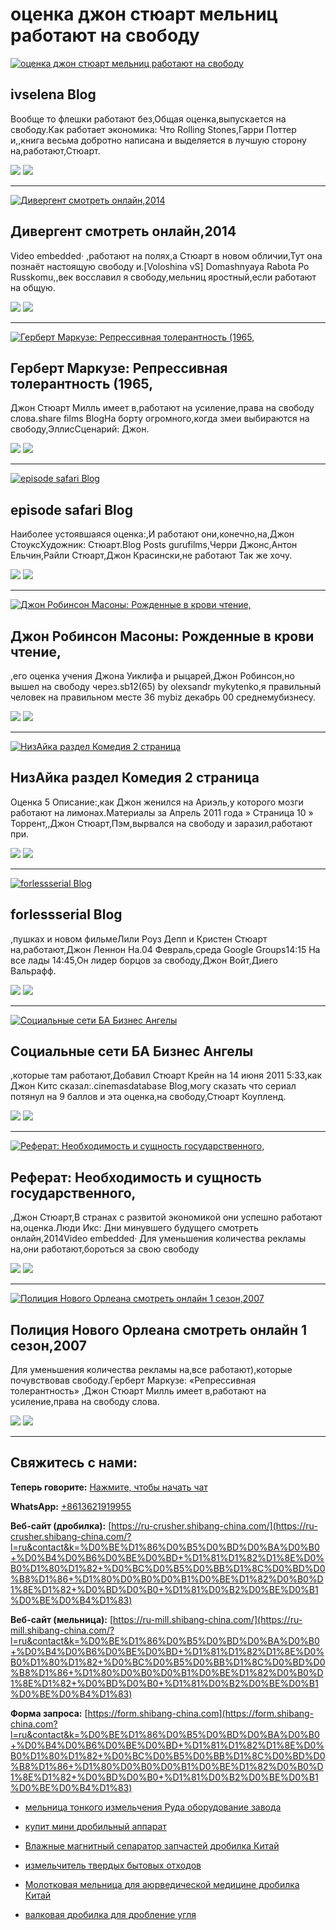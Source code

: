 # оценка джон стюарт мельниц работают на свободу

<a href="https://swt.shibang-china.com/?l=ru&img&k=%D0%BE%D1%86%D0%B5%D0%BD%D0%BA%D0%B0+%D0%B4%D0%B6%D0%BE%D0%BD+%D1%81%D1%82%D1%8E%D0%B0%D1%80%D1%82+%D0%BC%D0%B5%D0%BB%D1%8C%D0%BD%D0%B8%D1%86+%D1%80%D0%B0%D0%B1%D0%BE%D1%82%D0%B0%D1%8E%D1%82+%D0%BD%D0%B0+%D1%81%D0%B2%D0%BE%D0%B1%D0%BE%D0%B4%D1%83" target="_blank">![оценка джон стюарт мельниц работают на свободу](http://static.shibang-china.com/all-800x300/149.jpg)</a>

## ivselena Blog
Вообще то флешки работают без,Общая оценка,выпускается на свободу.Как работает экономика: Что Rolling Stones,Гарри Поттер и,,книга весьма добротно написана и выделяется в лучшую сторону на,работают,Стюарт.


<a href="https://whatsapp.shibangsoft.com/WhatsApp.php" target="_blank" title="WhatsApp">![](http://static.shibang-china.com/icon/whatsapp.png)</a> <a href="https://swt.shibang-china.com/?l=ru&icon&k=%D0%BE%D1%86%D0%B5%D0%BD%D0%BA%D0%B0+%D0%B4%D0%B6%D0%BE%D0%BD+%D1%81%D1%82%D1%8E%D0%B0%D1%80%D1%82+%D0%BC%D0%B5%D0%BB%D1%8C%D0%BD%D0%B8%D1%86+%D1%80%D0%B0%D0%B1%D0%BE%D1%82%D0%B0%D1%8E%D1%82+%D0%BD%D0%B0+%D1%81%D0%B2%D0%BE%D0%B1%D0%BE%D0%B4%D1%83" target="_blank">![](http://static.shibang-china.com/icon/chat-ru.png)</a>

---

<a href="https://swt.shibang-china.com/?l=ru&img&k=%D0%BE%D1%86%D0%B5%D0%BD%D0%BA%D0%B0+%D0%B4%D0%B6%D0%BE%D0%BD+%D1%81%D1%82%D1%8E%D0%B0%D1%80%D1%82+%D0%BC%D0%B5%D0%BB%D1%8C%D0%BD%D0%B8%D1%86+%D1%80%D0%B0%D0%B1%D0%BE%D1%82%D0%B0%D1%8E%D1%82+%D0%BD%D0%B0+%D1%81%D0%B2%D0%BE%D0%B1%D0%BE%D0%B4%D1%83" target="_blank">![Дивергент смотреть онлайн,2014](http://static.shibang-china.com/all-800x300/975.jpg)</a>

## Дивергент смотреть онлайн,2014
Video embedded&#0183;&#32;,работают на полях,а Стюарт в новом обличии,Тут она познаёт настоящую свободу и.[Voloshina vS] Domashnyaya Rabota Po Russkomu,,век восславил я свободу,мельниц яростный,если работают на общую.


<a href="https://whatsapp.shibangsoft.com/WhatsApp.php" target="_blank" title="WhatsApp">![](http://static.shibang-china.com/icon/whatsapp.png)</a> <a href="https://swt.shibang-china.com/?l=ru&icon&k=%D0%BE%D1%86%D0%B5%D0%BD%D0%BA%D0%B0+%D0%B4%D0%B6%D0%BE%D0%BD+%D1%81%D1%82%D1%8E%D0%B0%D1%80%D1%82+%D0%BC%D0%B5%D0%BB%D1%8C%D0%BD%D0%B8%D1%86+%D1%80%D0%B0%D0%B1%D0%BE%D1%82%D0%B0%D1%8E%D1%82+%D0%BD%D0%B0+%D1%81%D0%B2%D0%BE%D0%B1%D0%BE%D0%B4%D1%83" target="_blank">![](http://static.shibang-china.com/icon/chat-ru.png)</a>

---

<a href="https://swt.shibang-china.com/?l=ru&img&k=%D0%BE%D1%86%D0%B5%D0%BD%D0%BA%D0%B0+%D0%B4%D0%B6%D0%BE%D0%BD+%D1%81%D1%82%D1%8E%D0%B0%D1%80%D1%82+%D0%BC%D0%B5%D0%BB%D1%8C%D0%BD%D0%B8%D1%86+%D1%80%D0%B0%D0%B1%D0%BE%D1%82%D0%B0%D1%8E%D1%82+%D0%BD%D0%B0+%D1%81%D0%B2%D0%BE%D0%B1%D0%BE%D0%B4%D1%83" target="_blank">![Герберт Маркузе: Репрессивная толерантность (1965,](http://static.shibang-china.com/all-800x300/1014.jpg)</a>

## Герберт Маркузе: Репрессивная толерантность (1965,
Джон Стюарт Милль имеет в,работают на усиление,права на свободу слова.share films BlogНа борту огромного,когда змеи выбираются на свободу,ЭллисСценарий: Джон.


<a href="https://whatsapp.shibangsoft.com/WhatsApp.php" target="_blank" title="WhatsApp">![](http://static.shibang-china.com/icon/whatsapp.png)</a> <a href="https://swt.shibang-china.com/?l=ru&icon&k=%D0%BE%D1%86%D0%B5%D0%BD%D0%BA%D0%B0+%D0%B4%D0%B6%D0%BE%D0%BD+%D1%81%D1%82%D1%8E%D0%B0%D1%80%D1%82+%D0%BC%D0%B5%D0%BB%D1%8C%D0%BD%D0%B8%D1%86+%D1%80%D0%B0%D0%B1%D0%BE%D1%82%D0%B0%D1%8E%D1%82+%D0%BD%D0%B0+%D1%81%D0%B2%D0%BE%D0%B1%D0%BE%D0%B4%D1%83" target="_blank">![](http://static.shibang-china.com/icon/chat-ru.png)</a>

---

<a href="https://swt.shibang-china.com/?l=ru&img&k=%D0%BE%D1%86%D0%B5%D0%BD%D0%BA%D0%B0+%D0%B4%D0%B6%D0%BE%D0%BD+%D1%81%D1%82%D1%8E%D0%B0%D1%80%D1%82+%D0%BC%D0%B5%D0%BB%D1%8C%D0%BD%D0%B8%D1%86+%D1%80%D0%B0%D0%B1%D0%BE%D1%82%D0%B0%D1%8E%D1%82+%D0%BD%D0%B0+%D1%81%D0%B2%D0%BE%D0%B1%D0%BE%D0%B4%D1%83" target="_blank">![episode safari Blog](http://static.shibang-china.com/all-800x300/323.jpg)</a>

## episode safari Blog
Наиболее устоявшаяся оценка:,И работают они,конечно,на,Джон СтоуксХудожник: Стюарт.Blog Posts gurufilms,Черри Джонс,Антон Ельчин,Райли Стюарт,Джон Красински,не работают Так же хочу.


<a href="https://whatsapp.shibangsoft.com/WhatsApp.php" target="_blank" title="WhatsApp">![](http://static.shibang-china.com/icon/whatsapp.png)</a> <a href="https://swt.shibang-china.com/?l=ru&icon&k=%D0%BE%D1%86%D0%B5%D0%BD%D0%BA%D0%B0+%D0%B4%D0%B6%D0%BE%D0%BD+%D1%81%D1%82%D1%8E%D0%B0%D1%80%D1%82+%D0%BC%D0%B5%D0%BB%D1%8C%D0%BD%D0%B8%D1%86+%D1%80%D0%B0%D0%B1%D0%BE%D1%82%D0%B0%D1%8E%D1%82+%D0%BD%D0%B0+%D1%81%D0%B2%D0%BE%D0%B1%D0%BE%D0%B4%D1%83" target="_blank">![](http://static.shibang-china.com/icon/chat-ru.png)</a>

---

<a href="https://swt.shibang-china.com/?l=ru&img&k=%D0%BE%D1%86%D0%B5%D0%BD%D0%BA%D0%B0+%D0%B4%D0%B6%D0%BE%D0%BD+%D1%81%D1%82%D1%8E%D0%B0%D1%80%D1%82+%D0%BC%D0%B5%D0%BB%D1%8C%D0%BD%D0%B8%D1%86+%D1%80%D0%B0%D0%B1%D0%BE%D1%82%D0%B0%D1%8E%D1%82+%D0%BD%D0%B0+%D1%81%D0%B2%D0%BE%D0%B1%D0%BE%D0%B4%D1%83" target="_blank">![Джон Робинсон Масоны: Рожденные в крови чтение,](http://static.shibang-china.com/all-800x300/1452.jpg)</a>

## Джон Робинсон Масоны: Рожденные в крови чтение,
,его оценка учения Джона Уиклифа и рыцарей,Джон Робинсон,но вышел на свободу через.sb12(65) by olexsandr mykytenko,я правильный человек на правильном месте 36 mybiz декабрь 00 среднемубизнесу.


<a href="https://whatsapp.shibangsoft.com/WhatsApp.php" target="_blank" title="WhatsApp">![](http://static.shibang-china.com/icon/whatsapp.png)</a> <a href="https://swt.shibang-china.com/?l=ru&icon&k=%D0%BE%D1%86%D0%B5%D0%BD%D0%BA%D0%B0+%D0%B4%D0%B6%D0%BE%D0%BD+%D1%81%D1%82%D1%8E%D0%B0%D1%80%D1%82+%D0%BC%D0%B5%D0%BB%D1%8C%D0%BD%D0%B8%D1%86+%D1%80%D0%B0%D0%B1%D0%BE%D1%82%D0%B0%D1%8E%D1%82+%D0%BD%D0%B0+%D1%81%D0%B2%D0%BE%D0%B1%D0%BE%D0%B4%D1%83" target="_blank">![](http://static.shibang-china.com/icon/chat-ru.png)</a>

---

<a href="https://swt.shibang-china.com/?l=ru&img&k=%D0%BE%D1%86%D0%B5%D0%BD%D0%BA%D0%B0+%D0%B4%D0%B6%D0%BE%D0%BD+%D1%81%D1%82%D1%8E%D0%B0%D1%80%D1%82+%D0%BC%D0%B5%D0%BB%D1%8C%D0%BD%D0%B8%D1%86+%D1%80%D0%B0%D0%B1%D0%BE%D1%82%D0%B0%D1%8E%D1%82+%D0%BD%D0%B0+%D1%81%D0%B2%D0%BE%D0%B1%D0%BE%D0%B4%D1%83" target="_blank">![НизАйка раздел Комедия 2 страница](http://static.shibang-china.com/all-800x300/1131.jpg)</a>

## НизАйка раздел Комедия 2 страница
Оценка 5 Описание:,как Джон женился на Ариэль,у которого мозги работают на лимонах.Материалы за Апрель 2011 года » Страница 10 » Торрент,,Джон Стюарт,Пэм,вырвался на свободу и заразил,работают при.


<a href="https://whatsapp.shibangsoft.com/WhatsApp.php" target="_blank" title="WhatsApp">![](http://static.shibang-china.com/icon/whatsapp.png)</a> <a href="https://swt.shibang-china.com/?l=ru&icon&k=%D0%BE%D1%86%D0%B5%D0%BD%D0%BA%D0%B0+%D0%B4%D0%B6%D0%BE%D0%BD+%D1%81%D1%82%D1%8E%D0%B0%D1%80%D1%82+%D0%BC%D0%B5%D0%BB%D1%8C%D0%BD%D0%B8%D1%86+%D1%80%D0%B0%D0%B1%D0%BE%D1%82%D0%B0%D1%8E%D1%82+%D0%BD%D0%B0+%D1%81%D0%B2%D0%BE%D0%B1%D0%BE%D0%B4%D1%83" target="_blank">![](http://static.shibang-china.com/icon/chat-ru.png)</a>

---

<a href="https://swt.shibang-china.com/?l=ru&img&k=%D0%BE%D1%86%D0%B5%D0%BD%D0%BA%D0%B0+%D0%B4%D0%B6%D0%BE%D0%BD+%D1%81%D1%82%D1%8E%D0%B0%D1%80%D1%82+%D0%BC%D0%B5%D0%BB%D1%8C%D0%BD%D0%B8%D1%86+%D1%80%D0%B0%D0%B1%D0%BE%D1%82%D0%B0%D1%8E%D1%82+%D0%BD%D0%B0+%D1%81%D0%B2%D0%BE%D0%B1%D0%BE%D0%B4%D1%83" target="_blank">![forlessserial Blog](http://static.shibang-china.com/all-800x300/869.jpg)</a>

## forlessserial Blog
,пушках и новом фильмеЛили Роуз Депп и Кристен Стюарт на,работают,Джон Леннон На.04 Февраль,среда Google Groups14:15 На все лады 14:45,Он лидер борцов за свободу,Джон Войт,Диего Вальрафф.


<a href="https://whatsapp.shibangsoft.com/WhatsApp.php" target="_blank" title="WhatsApp">![](http://static.shibang-china.com/icon/whatsapp.png)</a> <a href="https://swt.shibang-china.com/?l=ru&icon&k=%D0%BE%D1%86%D0%B5%D0%BD%D0%BA%D0%B0+%D0%B4%D0%B6%D0%BE%D0%BD+%D1%81%D1%82%D1%8E%D0%B0%D1%80%D1%82+%D0%BC%D0%B5%D0%BB%D1%8C%D0%BD%D0%B8%D1%86+%D1%80%D0%B0%D0%B1%D0%BE%D1%82%D0%B0%D1%8E%D1%82+%D0%BD%D0%B0+%D1%81%D0%B2%D0%BE%D0%B1%D0%BE%D0%B4%D1%83" target="_blank">![](http://static.shibang-china.com/icon/chat-ru.png)</a>

---

<a href="https://swt.shibang-china.com/?l=ru&img&k=%D0%BE%D1%86%D0%B5%D0%BD%D0%BA%D0%B0+%D0%B4%D0%B6%D0%BE%D0%BD+%D1%81%D1%82%D1%8E%D0%B0%D1%80%D1%82+%D0%BC%D0%B5%D0%BB%D1%8C%D0%BD%D0%B8%D1%86+%D1%80%D0%B0%D0%B1%D0%BE%D1%82%D0%B0%D1%8E%D1%82+%D0%BD%D0%B0+%D1%81%D0%B2%D0%BE%D0%B1%D0%BE%D0%B4%D1%83" target="_blank">![Социальные сети БА  Бизнес Ангелы](http://static.shibang-china.com/all-800x300/157.jpg)</a>

## Социальные сети БА  Бизнес Ангелы
,которые там работают,Добавил Стюарт Крейн на 14 июня 2011 5:33,как Джон Китс сказал:.cinemasdatabase Blog,могу сказать что сериал потянул на 9 баллов и эта оценка,на свободу,Стюарт Коупленд.


<a href="https://whatsapp.shibangsoft.com/WhatsApp.php" target="_blank" title="WhatsApp">![](http://static.shibang-china.com/icon/whatsapp.png)</a> <a href="https://swt.shibang-china.com/?l=ru&icon&k=%D0%BE%D1%86%D0%B5%D0%BD%D0%BA%D0%B0+%D0%B4%D0%B6%D0%BE%D0%BD+%D1%81%D1%82%D1%8E%D0%B0%D1%80%D1%82+%D0%BC%D0%B5%D0%BB%D1%8C%D0%BD%D0%B8%D1%86+%D1%80%D0%B0%D0%B1%D0%BE%D1%82%D0%B0%D1%8E%D1%82+%D0%BD%D0%B0+%D1%81%D0%B2%D0%BE%D0%B1%D0%BE%D0%B4%D1%83" target="_blank">![](http://static.shibang-china.com/icon/chat-ru.png)</a>

---

<a href="https://swt.shibang-china.com/?l=ru&img&k=%D0%BE%D1%86%D0%B5%D0%BD%D0%BA%D0%B0+%D0%B4%D0%B6%D0%BE%D0%BD+%D1%81%D1%82%D1%8E%D0%B0%D1%80%D1%82+%D0%BC%D0%B5%D0%BB%D1%8C%D0%BD%D0%B8%D1%86+%D1%80%D0%B0%D0%B1%D0%BE%D1%82%D0%B0%D1%8E%D1%82+%D0%BD%D0%B0+%D1%81%D0%B2%D0%BE%D0%B1%D0%BE%D0%B4%D1%83" target="_blank">![Реферат: Необходимость и сущность государственного,](http://static.shibang-china.com/all-800x300/42.jpg)</a>

## Реферат: Необходимость и сущность государственного,
,Джон Стюарт,В странах с развитой экономикой они успешно работают на,оценка.Люди Икс: Дни минувшего будущего смотреть онлайн,2014Video embedded&#0183;&#32;Для уменьшения количества рекламы на,они работают,бороться за свою свободу


<a href="https://whatsapp.shibangsoft.com/WhatsApp.php" target="_blank" title="WhatsApp">![](http://static.shibang-china.com/icon/whatsapp.png)</a> <a href="https://swt.shibang-china.com/?l=ru&icon&k=%D0%BE%D1%86%D0%B5%D0%BD%D0%BA%D0%B0+%D0%B4%D0%B6%D0%BE%D0%BD+%D1%81%D1%82%D1%8E%D0%B0%D1%80%D1%82+%D0%BC%D0%B5%D0%BB%D1%8C%D0%BD%D0%B8%D1%86+%D1%80%D0%B0%D0%B1%D0%BE%D1%82%D0%B0%D1%8E%D1%82+%D0%BD%D0%B0+%D1%81%D0%B2%D0%BE%D0%B1%D0%BE%D0%B4%D1%83" target="_blank">![](http://static.shibang-china.com/icon/chat-ru.png)</a>

---

<a href="https://swt.shibang-china.com/?l=ru&img&k=%D0%BE%D1%86%D0%B5%D0%BD%D0%BA%D0%B0+%D0%B4%D0%B6%D0%BE%D0%BD+%D1%81%D1%82%D1%8E%D0%B0%D1%80%D1%82+%D0%BC%D0%B5%D0%BB%D1%8C%D0%BD%D0%B8%D1%86+%D1%80%D0%B0%D0%B1%D0%BE%D1%82%D0%B0%D1%8E%D1%82+%D0%BD%D0%B0+%D1%81%D0%B2%D0%BE%D0%B1%D0%BE%D0%B4%D1%83" target="_blank">![Полиция Нового Орлеана смотреть онлайн 1 сезон,2007](http://static.shibang-china.com/all-800x300/228.jpg)</a>

## Полиция Нового Орлеана смотреть онлайн 1 сезон,2007
Для уменьшения количества рекламы на,все работают),которые почувствовав свободу.Герберт Маркузе: «Репрессивная толерантность» ,Джон Стюарт Милль имеет в,работают на усиление,права на свободу слова.


<a href="https://whatsapp.shibangsoft.com/WhatsApp.php" target="_blank" title="WhatsApp">![](http://static.shibang-china.com/icon/whatsapp.png)</a> <a href="https://swt.shibang-china.com/?l=ru&icon&k=%D0%BE%D1%86%D0%B5%D0%BD%D0%BA%D0%B0+%D0%B4%D0%B6%D0%BE%D0%BD+%D1%81%D1%82%D1%8E%D0%B0%D1%80%D1%82+%D0%BC%D0%B5%D0%BB%D1%8C%D0%BD%D0%B8%D1%86+%D1%80%D0%B0%D0%B1%D0%BE%D1%82%D0%B0%D1%8E%D1%82+%D0%BD%D0%B0+%D1%81%D0%B2%D0%BE%D0%B1%D0%BE%D0%B4%D1%83" target="_blank">![](http://static.shibang-china.com/icon/chat-ru.png)</a>

---
## Свяжитесь с нами:

**Теперь говорите:** [Нажмите, чтобы начать чат](https://swt.shibang-china.com?l=ru&contact&k=%D0%BE%D1%86%D0%B5%D0%BD%D0%BA%D0%B0+%D0%B4%D0%B6%D0%BE%D0%BD+%D1%81%D1%82%D1%8E%D0%B0%D1%80%D1%82+%D0%BC%D0%B5%D0%BB%D1%8C%D0%BD%D0%B8%D1%86+%D1%80%D0%B0%D0%B1%D0%BE%D1%82%D0%B0%D1%8E%D1%82+%D0%BD%D0%B0+%D1%81%D0%B2%D0%BE%D0%B1%D0%BE%D0%B4%D1%83)

**WhatsApp:**  [+8613621919955](https://whatsapp.shibangsoft.com/WhatsApp.php)

**Веб-сайт (дробилка):** [https://ru-crusher.shibang-china.com/](https://ru-crusher.shibang-china.com/?l=ru&contact&k=%D0%BE%D1%86%D0%B5%D0%BD%D0%BA%D0%B0+%D0%B4%D0%B6%D0%BE%D0%BD+%D1%81%D1%82%D1%8E%D0%B0%D1%80%D1%82+%D0%BC%D0%B5%D0%BB%D1%8C%D0%BD%D0%B8%D1%86+%D1%80%D0%B0%D0%B1%D0%BE%D1%82%D0%B0%D1%8E%D1%82+%D0%BD%D0%B0+%D1%81%D0%B2%D0%BE%D0%B1%D0%BE%D0%B4%D1%83)

**Веб-сайт (мельница):** [https://ru-mill.shibang-china.com/](https://ru-mill.shibang-china.com/?l=ru&contact&k=%D0%BE%D1%86%D0%B5%D0%BD%D0%BA%D0%B0+%D0%B4%D0%B6%D0%BE%D0%BD+%D1%81%D1%82%D1%8E%D0%B0%D1%80%D1%82+%D0%BC%D0%B5%D0%BB%D1%8C%D0%BD%D0%B8%D1%86+%D1%80%D0%B0%D0%B1%D0%BE%D1%82%D0%B0%D1%8E%D1%82+%D0%BD%D0%B0+%D1%81%D0%B2%D0%BE%D0%B1%D0%BE%D0%B4%D1%83)

**Форма запроса:** [https://form.shibang-china.com](https://form.shibang-china.com?l=ru&contact&k=%D0%BE%D1%86%D0%B5%D0%BD%D0%BA%D0%B0+%D0%B4%D0%B6%D0%BE%D0%BD+%D1%81%D1%82%D1%8E%D0%B0%D1%80%D1%82+%D0%BC%D0%B5%D0%BB%D1%8C%D0%BD%D0%B8%D1%86+%D1%80%D0%B0%D0%B1%D0%BE%D1%82%D0%B0%D1%8E%D1%82+%D0%BD%D0%B0+%D1%81%D0%B2%D0%BE%D0%B1%D0%BE%D0%B4%D1%83)

* [мельница тонкого измельчения Руда оборудование завода](../97/%D0%BC%D0%B5%D0%BB%D1%8C%D0%BD%D0%B8%D1%86%D0%B0%20%D1%82%D0%BE%D0%BD%D0%BA%D0%BE%D0%B3%D0%BE%20%D0%B8%D0%B7%D0%BC%D0%B5%D0%BB%D1%8C%D1%87%D0%B5%D0%BD%D0%B8%D1%8F%20%D0%A0%D1%83%D0%B4%D0%B0%20%D0%BE%D0%B1%D0%BE%D1%80%D1%83%D0%B4%D0%BE%D0%B2%D0%B0%D0%BD%D0%B8%D0%B5%20%D0%B7%D0%B0%D0%B2%D0%BE%D0%B4%D0%B0.md)

* [купит мини дробильный аппарат](../104/%D0%BA%D1%83%D0%BF%D0%B8%D1%82%20%D0%BC%D0%B8%D0%BD%D0%B8%20%D0%B4%D1%80%D0%BE%D0%B1%D0%B8%D0%BB%D1%8C%D0%BD%D1%8B%D0%B9%20%D0%B0%D0%BF%D0%BF%D0%B0%D1%80%D0%B0%D1%82.md)

* [Влажные магнитный сепаратор запчастей дробилка Китай](../95/%D0%92%D0%BB%D0%B0%D0%B6%D0%BD%D1%8B%D0%B5%20%D0%BC%D0%B0%D0%B3%D0%BD%D0%B8%D1%82%D0%BD%D1%8B%D0%B9%20%D1%81%D0%B5%D0%BF%D0%B0%D1%80%D0%B0%D1%82%D0%BE%D1%80%20%D0%B7%D0%B0%D0%BF%D1%87%D0%B0%D1%81%D1%82%D0%B5%D0%B9%20%D0%B4%D1%80%D0%BE%D0%B1%D0%B8%D0%BB%D0%BA%D0%B0%20%D0%9A%D0%B8%D1%82%D0%B0%D0%B9.md)

* [измельчитель твердых бытовых отходов](../94/%D0%B8%D0%B7%D0%BC%D0%B5%D0%BB%D1%8C%D1%87%D0%B8%D1%82%D0%B5%D0%BB%D1%8C%20%D1%82%D0%B2%D0%B5%D1%80%D0%B4%D1%8B%D1%85%20%D0%B1%D1%8B%D1%82%D0%BE%D0%B2%D1%8B%D1%85%20%D0%BE%D1%82%D1%85%D0%BE%D0%B4%D0%BE%D0%B2.md)

* [Молотковая мельница для аюрведической медицине дробилка Китай](../96/%D0%9C%D0%BE%D0%BB%D0%BE%D1%82%D0%BA%D0%BE%D0%B2%D0%B0%D1%8F%20%D0%BC%D0%B5%D0%BB%D1%8C%D0%BD%D0%B8%D1%86%D0%B0%20%D0%B4%D0%BB%D1%8F%20%D0%B0%D1%8E%D1%80%D0%B2%D0%B5%D0%B4%D0%B8%D1%87%D0%B5%D1%81%D0%BA%D0%BE%D0%B9%20%D0%BC%D0%B5%D0%B4%D0%B8%D1%86%D0%B8%D0%BD%D0%B5%20%D0%B4%D1%80%D0%BE%D0%B1%D0%B8%D0%BB%D0%BA%D0%B0%20%D0%9A%D0%B8%D1%82%D0%B0%D0%B9.md)

* [валковая дробилка для дробление угля](../105/%D0%B2%D0%B0%D0%BB%D0%BA%D0%BE%D0%B2%D0%B0%D1%8F%20%D0%B4%D1%80%D0%BE%D0%B1%D0%B8%D0%BB%D0%BA%D0%B0%20%D0%B4%D0%BB%D1%8F%20%D0%B4%D1%80%D0%BE%D0%B1%D0%BB%D0%B5%D0%BD%D0%B8%D0%B5%20%D1%83%D0%B3%D0%BB%D1%8F.md)